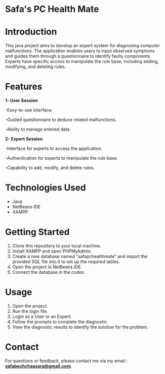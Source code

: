 # Safa's PC Health Mate
# Introduction
<p>This java project aims to develop an expert system for diagnosing computer malfunctions. The application enables users to input observed symptoms and guides them through a questionnaire to identify faulty components. Experts have specific access to manipulate the rule base, including adding, modifying, and deleting rules.</p>

# Features
<p><b>1- User Session</b></p>
  <p>-Easy-to-use interface.</p>
  <p>-Guided questionnaire to deduce related malfunctions.</p>
  <p>-Ability to manage entered data.</p>
<p><b>2- Expert Session</b></p>
  <p>-Interface for experts to access the application.</p>
  <p>-Authentication for experts to manipulate the rule base.</p>
  <p>-Capability to add, modify, and delete rules.</p>
  
# Technologies Used
- Java
- NetBeans IDE
- XAMPP
  
# Getting Started
1. Clone this repository to your local machine.
2. Install XAMPP and open PHPMyAdmin.
3. Create a new database named "safapchealthmate" and import the provided SQL file into it to set up the required tables.
4. Open the project in NetBeans IDE.
5. Connect the database in the codes.

# Usage
1. Open the project.
2. Run the login file.
3. Login as a User or an Expert.
4. Follow the prompts to complete the diagnostic.
5. View the diagnostic results to identify the solution for the problem.

# Contact
For questions or feedback, please contact me via my email :  <b>safabechchaasara@gmail.com</b>.

 
